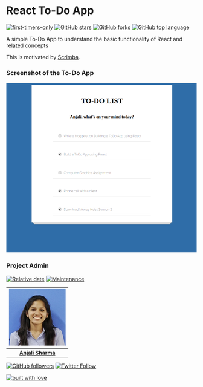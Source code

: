 # React To-Do App

[![first-timers-only](https://img.shields.io/badge/first--timers--only-friendly-tomato.svg?style=flat&logo=git)](https://github.com/AnjaliSharma1234/To-Do-App/issues) [![GitHub stars](https://img.shields.io/github/stars/AnjaliSharma1234/To-Do-App.svg?logo=github)](https://github.com/AnjaliSharma1234/To-Do-App/stargazers) [![GitHub forks](https://img.shields.io/github/forks/AnjaliSharma1234/To-Do-App.svg?logo=github&color=teal)](https://github.com/AnjaliSharma1234/SocialMediaProfileLauncher/network) [![GitHub top language](https://img.shields.io/github/languages/top/AnjaliSharma1234/To-Do-App?color=yellow&logo=javascript)](https://github.com/AnjaliSharma1234/To-Do-App)

A simple To-Do App to understand the basic functionality of React and related concepts

This is motivated by [Scrimba](https://scrimba.com/).

### Screenshot of the To-Do App

![](images/todo_screenshot.png)

### Project Admin

[![Relative date](https://img.shields.io/date/1577392258?color=important&label=started&logo=github)](https://github.com/AnjaliSharma1234/) [![Maintenance](https://img.shields.io/maintenance/yes/2020?color=green&logo=github)](https://github.com/AnjaliSharma1234/)

| ![](images/anjali-sharma.png) |
| :----------------------------------------------------------: |
| **[Anjali Sharma](https://www.linkedin.com/in/anjalisharmaaa/)**  |

[![GitHub followers](https://img.shields.io/github/followers/AnjaliSharma1234.svg?label=Follow%20@AnjaliSharma1234&style=social)](https://github.com/AnjaliSharma1234/) [![Twitter Follow](https://img.shields.io/twitter/follow/AnjaliiSharmaaa?style=social)](https://twitter.com/AnjaliiSharmaaa) 

[![built with love](https://forthebadge.com/images/badges/built-with-love.svg)](https://github.com/AnjaliSharma1234/)
